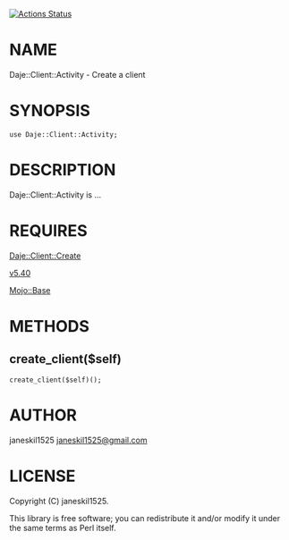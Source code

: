 [![Actions Status](https://github.com/janeskil1525/Daje-Workflow-Client-Activity/actions/workflows/test.yml/badge.svg)](https://github.com/janeskil1525/Daje-Workflow-Client-Activity/actions)
# NAME

Daje::Client::Activity - Create a client

# SYNOPSIS

    use Daje::Client::Activity;

# DESCRIPTION

Daje::Client::Activity is ...

# REQUIRES

[Daje::Client::Create](https://metacpan.org/pod/Daje%3A%3AClient%3A%3ACreate) 

[v5.40](https://metacpan.org/pod/v5.40) 

[Mojo::Base](https://metacpan.org/pod/Mojo%3A%3ABase) 

# METHODS

## create\_client($self)

    create_client($self)();

# AUTHOR

janeskil1525 <janeskil1525@gmail.com>

# LICENSE

Copyright (C) janeskil1525.

This library is free software; you can redistribute it and/or modify
it under the same terms as Perl itself.
